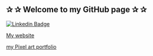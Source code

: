 ## ✰  ✰ Welcome to my GitHub page  ✰  ✰ 

 
[![Linkedin Badge](https://img.shields.io/badge/-LinkedIn-0e76a8?style=flat&labelColor=0e76a8&logo=linkedin&logoColor=white)](https://ca.linkedin.com/in/solene-delumeau/)   

[My website](https://solenedel.github.io/portfolio)

[my Pixel art portfolio](https://www.artstation.com/mezanote)






